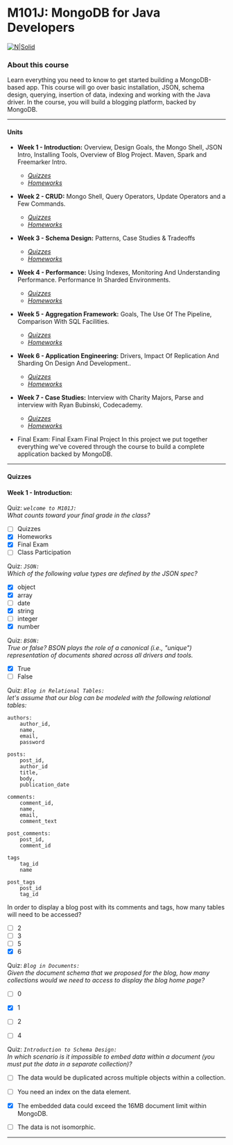 # M101J: MongoDB for Java Developers

[![N|Solid](https://endijs.com/wp-content/uploads/2014/04/MongoDB_University_Logo.png)](https://university.mongodb.com/)

### About this course
Learn everything you need to know to get started building a MongoDB-based app. This course will go over basic installation, JSON, schema design, querying, insertion of data, indexing and working with the Java driver. In the course, you will build a blogging platform, backed by MongoDB. 

---------
#### Units 

- **Week 1 - Introduction:**  Overview, Design Goals, the Mongo Shell, JSON Intro, Installing Tools, Overview of Blog Project. Maven, Spark and Freemarker Intro.
    - *[Quizzes][qw1]* 
    - *[Homeworks][hw1]*   

- **Week 2 - CRUD:** Mongo Shell, Query Operators, Update Operators and a Few Commands.
    - *[Quizzes][qw2]* 
    - *[Homeworks][hw2]* 
    
- **Week 3 - Schema Design:** Patterns, Case Studies & Tradeoffs
    - *[Quizzes][qw3]* 
    - *[Homeworks][hw3]*

- **Week 4 - Performance:** Using Indexes, Monitoring And Understanding Performance. Performance In Sharded Environments.
    - *[Quizzes][qw4]* 
    - *[Homeworks][hw4]*
    
- **Week 5 - Aggregation Framework:** Goals, The Use Of The Pipeline, Comparison With SQL Facilities.
    - *[Quizzes][qw5]* 
    - *[Homeworks][hw5]*

- **Week 6 - Application Engineering:** Drivers, Impact Of Replication And Sharding On Design And Development..
    - *[Quizzes][qw6]* 
    - *[Homeworks][hw6]*

- **Week 7 - Case Studies:** Interview with Charity Majors, Parse and interview with Ryan Bubinski, Codecademy.
    - *[Quizzes][qw7]* 
    - *[Homeworks][hw7]*


- Final Exam: Final Exam
Final Project In this project we put together everything we've covered through the course to build a complete application backed by MongoDB. 

----
    
#### Quizzes

#### Week 1 - Introduction:  

Quiz: *`welcome to M101J:`*  
    *What counts toward your final grade in the class?* 
-   [ ] Quizzes
-   [x] Homeworks
-   [x] Final Exam
-   [ ] Class Participation

Quiz: *`JSON:`*  
*Which of the following value types are defined by the JSON spec?*

-   [x] object
-   [x] array
-   [ ] date
-   [x] string
-   [ ] integer
-   [x] number

Quiz: *`BSON:`*  
*True or false? BSON plays the role of a canonical (i.e., "unique") representation of documents shared across all drivers and tools.*

-   [x] True
-   [ ] False

Quiz: *`Blog in Relational Tables:`*  
*let's assume that our blog can be modeled with the following relational tables:*

    authors:
        author_id,
        name,
        email,
        password
    
    posts:
        post_id,
        author_id
        title,
        body,
        publication_date
    
    comments:
        comment_id,
        name,
        email,
        comment_text
    
    post_comments:
        post_id,
        comment_id 
        
    tags
        tag_id
        name
    
    post_tags
        post_id
        tag_id  
        
In order to display a blog post with its comments and tags, how many tables will need to be accessed?

-   [ ] 2
-   [ ] 3
-   [ ] 5
-   [x] 6

Quiz: *`Blog in Documents:`*  
*Given the document schema that we proposed for the blog, how many collections would we need to access to display the blog home page?*
-   [ ] 0
-   [x] 1
-   [ ] 2
-   [ ] 4


Quiz: *`Introduction to Schema Design:`*  
*In which scenario is it impossible to embed data within a document (you must put the data in a separate collection)?*
-   [ ] The data would be duplicated across multiple objects within a collection.
-   [ ] You need an index on the data element.
-   [x] The embedded data could exceed the 16MB document limit within MongoDB.
-   [ ] The data is not isomorphic.




----





[//]: # (These are reference links used in the body of this note and get stripped out when the markdown processor does its job. There is no need to format nicely because it shouldn't be seen. Thanks SO - http://stackoverflow.com/questions/4823468/store-comments-in-markdown-syntax)
   
   [qw1]: (https://github.com/josemanuelCRV/MongoDB_M101J/blob/master/README.md#week-1---introduction)
   [hw1]: <https://university.mongodb.com/>
   
   [qw2]: <https://university.mongodb.com/>
   [hw2]: <https://university.mongodb.com/>
   
   [qw3]: <https://university.mongodb.com/>
   [hw3]: <https://university.mongodb.com/>
   
   [qw4]: <https://university.mongodb.com/>
   [hw4]: <https://university.mongodb.com/>
   
   [qw5]: <https://university.mongodb.com/>
   [hw5]: <https://university.mongodb.com/>
   
   [qw6]: <https://university.mongodb.com/>
   [hw6]: <https://university.mongodb.com/>
   
   [qw7]: <https://university.mongodb.com/>
   [hw7]: <https://university.mongodb.com/>

   [1]: https://university.mongodb.com

